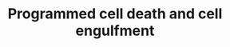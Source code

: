 ---
annotations:
- id: PW:0000009
  parent: regulatory pathway
  type: Pathway Ontology
  value: apoptotic cell death pathway
- id: PW:0001145
  parent: regulatory pathway
  type: Pathway Ontology
  value: phagocytosis pathway
authors:
- Kyook
- MaintBot
- Christine Chichester
- Cgrove
- Mkutmon
- Eweitz
- Egonw
citedin: ''
communities: []
description: A model of apoptotic cell engulfment.
last-edited: 2024-09-04
ndex: null
organisms:
- Caenorhabditis elegans
redirect_from:
- /index.php/Pathway:WP2231
- /instance/WP2231
- /instance/WP2231_r135391
revision: r135391
schema-jsonld:
- '@context': https://schema.org/
  '@id': https://wikipathways.github.io/pathways/WP2231.html
  '@type': Dataset
  creator:
    '@type': Organization
    name: WikiPathways
  description: A model of apoptotic cell engulfment.
  keywords:
  - Active CED-3Protease
  - CED-1/SREC?
  - CED-10/Rac1
  - CED-2/CrkII
  - CED-3
  - CED-4
  - CED-5/DOCK180
  - CED-6
  - CED-7
  - CED-7/ABC1
  - CED-9
  - CES-1
  - CES-2
  - EGL-1
  - EOR-1
  - EOR-2
  - HLH-2
  - HLH-3
  - PSR-1?
  - TRA-1
  license: CC0
  name: Programmed cell death and cell engulfment
seo: CreativeWork
title: Programmed cell death and cell engulfment
wpid: WP2231
---